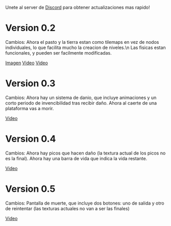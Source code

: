 Unete al server de [Discord](https://discord.gg/TU4K4Av7Mw) para obtener actualizaciones mas rapido!
# Version 0.2
Cambios: 
Ahora el pasto y la tierra estan como tilemaps en vez de nodos individuales, lo que facilita mucho la creacion de niveles.\n
Las fisicas estan funcionales, y pueden ser facilmente modificadas.

[Imagen](https://cdn.discordapp.com/attachments/801460807531364397/801462489543606312/unknown.png)
[Video](https://cdn.discordapp.com/attachments/801460807531364397/801463529861152768/2021-01-20_08-47-22.mp4)
[Video](https://cdn.discordapp.com/attachments/801460807531364397/801464647630716968/2021-01-20_08-51-57.mp4)

# Version 0.3
Cambios:
Ahora hay un sistema de danio, que incluye animaciones y un corto periodo de invencibilidad tras recibir daño.
Ahora al caerte de una plataforma vas a morir.

[Video](https://cdn.discordapp.com/attachments/801460807531364397/803650972281733171/simplescreenrecorder-2021-01-26_09.35.51.mp4)

# Version 0.4
Cambios:
Ahora hay picos que hacen daño (la textura actual de los picos no es la final).
Ahora hay una barra de vida que indica la vida restante.

[Video](https://cdn.discordapp.com/attachments/801460807531364397/806534532899405875/Captura_del_escritorio_de_03-02-21_083332.webm)

# Version 0.5
Cambios: Pantalla de muerte, que incluye dos botones: uno de salida y otro de reintentar (las texturas actuales no van a ser las finales)

[Video](https://cdn.discordapp.com/attachments/801460807531364397/811324320013746186/2021-02-16_13-47-59.mp4)
